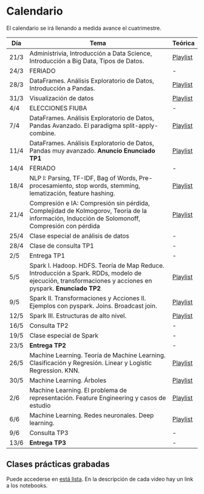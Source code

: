 # Calendario

El calendario se irá llenando a medida avance el cuatrimestre.

| Día | Tema | Teórica |
|-----|------|---------|
|  21/3   |   Administrivia, Introducción a Data Science, Introducción a Big Data, Tipos de Datos.   |    [Playlist](https://www.youtube.com/playlist?list=PLeo_qKwGPZYevnuxYBfrvQ32zJJE2--Y4)     |
|  24/3   |  FERIADO |   -  |
|  28/3   |   DataFrames. Análisis Exploratorio de Datos, Introducción a Pandas.   |    [Playlist](https://www.youtube.com/playlist?list=PLeo_qKwGPZYcRxxR-GNmBcLbujTieWpQQ)     |
|  31/3   |   Visualización de datos   |    [Playlist](https://www.youtube.com/playlist?list=PLeo_qKwGPZYf-OzcYqlPIJdU1AHQYb3Ga)     |
|  4/4   |   ELECCIONES FIUBA   |    -     |
|  7/4   |   DataFrames. Análisis Exploratorio de Datos, Pandas Avanzado. El paradigma split-apply-combine.   |    [Playlist](https://www.youtube.com/playlist?list=PLeo_qKwGPZYf9d23qU6_t6hl7ufyfclyW)     |
|  11/4   |   DataFrames. Análisis Exploratorio de Datos, Pandas muy avanzado. **Anuncio Enunciado TP1**   |    [Playlist](https://www.youtube.com/playlist?list=PLeo_qKwGPZYeu0ToyqSvq4fmUBrmRTkCp)     |
|  14/4   |   FERIADO   |    -     |
|  18/4   |   NLP I: Parsing, TF-IDF, Bag of Words, Pre-procesamiento, stop words, stemming, lematización, feature hashing.   |    [Playlist](https://www.youtube.com/playlist?list=PLeo_qKwGPZYfkL8tu3Mg3_5xb1UYGvjWH)     |
|  21/4   |   Compresión e IA: Compresión sin pérdida, Complejidad de Kolmogorov, Teoría de la información, Inducción de Solomonoff, Compresión con pérdida   |    [Playlist](https://www.youtube.com/playlist?list=PLeo_qKwGPZYfKGWLlVG8J86OzRgJ8NLcJ)     |
|  25/4   |   Clase especial de análisis de datos   |  -   |
|  28/4   |   Clase de consulta TP1  |  -   |
|  2/5   |   Entrega TP1  |  -   |
|  5/5   |   Spark I. Hadoop. HDFS. Teoría de Map Reduce. Introducción a Spark. RDDs, modelo de ejecución, transformaciones y acciones en pyspark. **Enunciado TP2**   |    [Playlist](https://www.youtube.com/playlist?list=PLeo_qKwGPZYck1nRMGJFeWIN2W5IrxoLO)     |
|  9/5   |   Spark II. Transformaciones y Acciones II. Ejemplos con pyspark. Joins. Broadcast join.   |    [Playlist](https://www.youtube.com/playlist?list=PLeo_qKwGPZYeu_JRN8eQgzJUfaXUrhsk2)     |
|  12/5   |   Spark III. Estructuras de alto nivel.   |    [Playlist](https://www.youtube.com/playlist?list=PLeo_qKwGPZYfTqNkt7zS8fAqf3-_IQlkd)     |
|  16/5   |  Consulta TP2   |    -     |
|  19/5   |   Clase especial de Spark  |    -     |
|  23/5   |   **Entrega TP2**  |    -     |
|  26/5   |   Machine Learning. Teoría de Machine Learning. Clasificación y Regresión. Linear y Logistic Regression. KNN.  |    [Playlist](https://www.youtube.com/playlist?list=PLeo_qKwGPZYesnp_BG0RejQCfHnlthj-5)     |
|  30/5   |   Machine Learning. Árboles  |    [Playlist](https://www.youtube.com/playlist?list=PLeo_qKwGPZYeJQb-M1nE_cnj43uOKZtf2)     |
|  2/6   |   Machine Learning. El problema de representación. Feature Engineering y casos de estudio  |    [Playlist](https://www.youtube.com/playlist?list=PLeo_qKwGPZYf9JstrrlXBf_SSg66aEJQk)     |
|  6/6   |   Machine Learning. Redes neuronales. Deep learning.  |    [Playlist](https://www.youtube.com/playlist?list=PLeo_qKwGPZYeMhP2KGFWFHNDesRCyRB5j)    |
|  9/6   |   Consulta TP3  |   -    |
|  13/6   |   **Entrega TP3**  |   -    |


## Clases prácticas grabadas

Puede accederse en [está lista](https://www.youtube.com/playlist?list=PLeo_qKwGPZYeB9qae9WrNIfwD-0cPTeoq). En la descripción de cada video hay un link a los notebooks.
